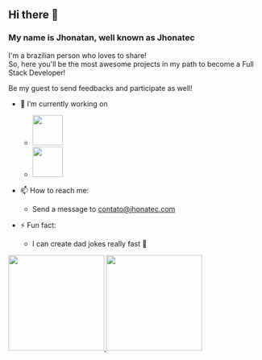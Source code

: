 ## Hi there 👋
### My name is Jhonatan, well known as Jhonatec

I'm a brazilian person who loves to share! <br/>
So, here you'll be the most awesome projects in my path to become a Full Stack Developer!

Be my guest to send feedbacks and participate as well!

- 🔭 I’m currently working on
  -  <img src="https://cdn.jsdelivr.net/gh/devicons/devicon/icons/nextjs/nextjs-original.svg" width="60px" style="filter: drop-shadow(2px 2px 8px rgba(255, 255, 255, 0.6))" />
  -  <img src="https://cdn.jsdelivr.net/gh/devicons/devicon/icons/typescript/typescript-original.svg" width="60px"/>

          

- 📫 How to reach me: 
  - Send a message to contato@jhonatec.com
- ⚡ Fun fact: 
  - I can create dad jokes really fast 🥷

<div>
<a href="https://github.com/jhonatec-dev">
<img height="190em" src="https://github-readme-stats.vercel.app/api/top-langs/?username=jhonatec-dev&layout=compact&langs_count=7&theme=github_dark"/>
<img height="190em" src="https://github-readme-stats.vercel.app/api?username=jhonatec-dev&show_icons=true&theme=github_dark&include_all_commits=true&count_private=true"/>
</div>
